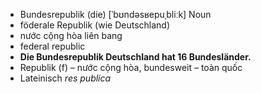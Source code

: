 - Bundesrepublik (die)	[ˈbʊndəsʁepuˌbliːk]	Noun	
- föderale Republik (wie Deutschland)
- nước cộng hòa liên bang
- federal republic
- **Die Bundesrepublik Deutschland hat 16 Bundesländer.**
- Republik (f) – nước cộng hòa, bundesweit – toàn quốc	
- Lateinisch *res publica*